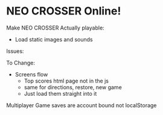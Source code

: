 # NEO CROSSER Online!

Make NEO CROSSER Actually playable:
- Load static images and sounds

Issues:

To Change:
- Screens flow
    - Top scores html page not in the js
    - same for directions, restore, new game
    - Just load them straight into it

Multiplayer
Game saves are account bound not localStorage